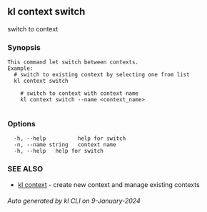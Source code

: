 ## kl context switch

switch to context

### Synopsis

```
This command let switch between contexts.
Example:
  # switch to existing context by selecting one from list 
  kl context switch

	# switch to context with context name
	kl context switch --name <context_name>
	
```

### Options

```
  -h, --help          help for switch
  -n, --name string   context name
  -h, --help   help for switch
```

### SEE ALSO

* [kl context](kl_context.md)  - create new context and manage existing contexts

###### Auto generated by kl CLI on 9-January-2024
